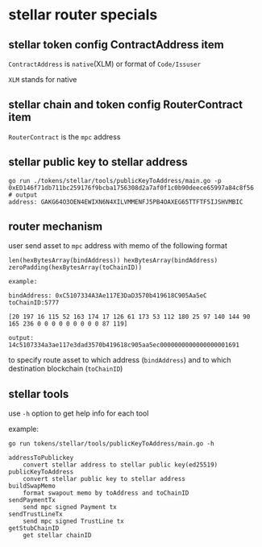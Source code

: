 # stellar router specials

## stellar token config ContractAddress item

`ContractAddress` is `native`(XLM) or format of `Code/Issuser`

`XLM` stands for native

## stellar chain and token config RouterContract item

`RouterContract` is the `mpc` address

## stellar public key to stellar address

```shell
go run ./tokens/stellar/tools/publicKeyToAddress/main.go -p 0xED146f71db711bc259176f9bcba1756308d2a7af0f1c0b90deece65997a84c8f56
# output
address: GAKG64O3OEN4EWIXN6N4XILVMMENFJ5PB4OAXEG65TTFTF5IJSHVMBIC
```

## router mechanism

user send asset to `mpc` address with memo of the following format

```
len(hexBytesArray(bindAddress)) hexBytesArray(bindAddress) zeroPadding(hexBytesArray(toChainID))

example:

bindAddress: 0xC5107334A3Ae117E3DaD3570b419618C905Aa5eC  toChainID:5777

[20 197 16 115 52 163 174 17 126 61 173 53 112 180 25 97 140 144 90 165 236 0 0 0 0 0 0 0 0 0 87 119]

output:
14c5107334a3ae117e3dad3570b419618c905aa5ec0000000000000000001691
```

to specify route asset to which address (`bindAddress`)
and to which destination blockchain (`toChainID`)

## stellar tools

use `-h` option to get help info for each tool

example:

```shell
go run tokens/stellar/tools/publicKeyToAddress/main.go -h
```

```text
addressToPublickey
	convert stellar address to stellar public key(ed25519)
publicKeyToAddress
	convert stellar public key to stellar address
buildSwapMemo
	format swapout memo by toAddress and toChainID
sendPaymentTx
	send mpc signed Payment tx
sendTrustLineTx
	send mpc signed TrustLine tx
getStubChainID
	get stellar chainID
```
